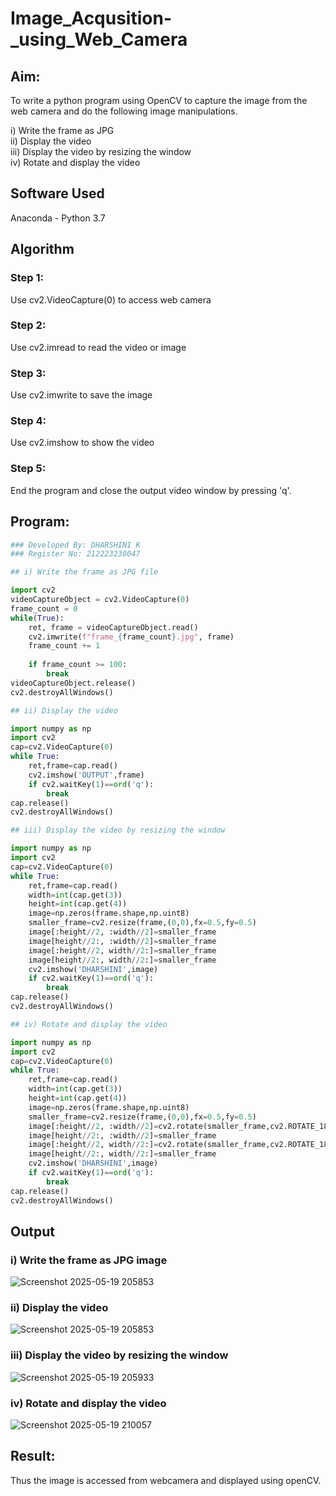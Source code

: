 # Image_Acqusition-_using_Web_Camera

## Aim:
To write a python program using OpenCV to capture the image from the web camera and do the following image manipulations.<br>

i) Write the frame as JPG<br>
ii) Display the video<br>
iii) Display the video by resizing the window<br>
iv) Rotate and display the video<br>

## Software Used
Anaconda - Python 3.7

## Algorithm

### Step 1:
Use cv2.VideoCapture(0) to access web camera

### Step 2:
Use cv2.imread to read the video or image

### Step 3:
Use cv2.imwrite to save the image

### Step 4:
Use cv2.imshow to show the video

### Step 5:
End the program and close the output video window by pressing 'q'.

## Program:
``` Python
### Developed By: DHARSHINI K
### Register No: 212223230047

## i) Write the frame as JPG file

import cv2
videoCaptureObject = cv2.VideoCapture(0)
frame_count = 0
while(True):
    ret, frame = videoCaptureObject.read()
    cv2.imwrite(f"frame_{frame_count}.jpg", frame)
    frame_count += 1
    
    if frame_count >= 100:
        break
videoCaptureObject.release()
cv2.destroyAllWindows()

## ii) Display the video

import numpy as np
import cv2
cap=cv2.VideoCapture(0)
while True:
    ret,frame=cap.read()
    cv2.imshow('OUTPUT',frame)
    if cv2.waitKey(1)==ord('q'):
        break
cap.release()
cv2.destroyAllWindows()

## iii) Display the video by resizing the window

import numpy as np
import cv2
cap=cv2.VideoCapture(0)
while True:
    ret,frame=cap.read()
    width=int(cap.get(3))
    height=int(cap.get(4))
    image=np.zeros(frame.shape,np.uint8)
    smaller_frame=cv2.resize(frame,(0,0),fx=0.5,fy=0.5)
    image[:height//2, :width//2]=smaller_frame
    image[height//2:, :width//2]=smaller_frame
    image[:height//2, width//2:]=smaller_frame
    image[height//2:, width//2:]=smaller_frame
    cv2.imshow('DHARSHINI',image)
    if cv2.waitKey(1)==ord('q'):
        break
cap.release()
cv2.destroyAllWindows()

## iv) Rotate and display the video

import numpy as np
import cv2
cap=cv2.VideoCapture(0)
while True:
    ret,frame=cap.read()
    width=int(cap.get(3))
    height=int(cap.get(4))
    image=np.zeros(frame.shape,np.uint8)
    smaller_frame=cv2.resize(frame,(0,0),fx=0.5,fy=0.5)
    image[:height//2, :width//2]=cv2.rotate(smaller_frame,cv2.ROTATE_180)
    image[height//2:, :width//2]=smaller_frame
    image[:height//2, width//2:]=cv2.rotate(smaller_frame,cv2.ROTATE_180)
    image[height//2:, width//2:]=smaller_frame
    cv2.imshow('DHARSHINI',image)
    if cv2.waitKey(1)==ord('q'):
        break
cap.release()
cv2.destroyAllWindows()
```

## Output

### i) Write the frame as JPG image

![Screenshot 2025-05-19 205853](https://github.com/user-attachments/assets/f0f1dfbc-e003-4393-b090-0b7a5c06a846)

### ii) Display the video

![Screenshot 2025-05-19 205853](https://github.com/user-attachments/assets/acffc353-1b8d-4bfa-bc08-17265558f684)

### iii) Display the video by resizing the window

![Screenshot 2025-05-19 205933](https://github.com/user-attachments/assets/caa1b2d7-0f24-4c8b-a7bf-9a702a8bae13)

### iv) Rotate and display the video

![Screenshot 2025-05-19 210057](https://github.com/user-attachments/assets/971baf46-bf73-4503-a9e0-9ce8e89ae9f1)

## Result:
Thus the image is accessed from webcamera and displayed using openCV.
